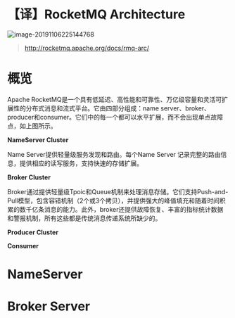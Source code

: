#  【译】RocketMQ Architecture

![image-20191106225144768](https://tva1.sinaimg.cn/large/006y8mN6ly1g8opidy0q5j30kx08vdgz.jpg)

> http://rocketmq.apache.org/docs/rmq-arc/

# 概览

Apache RocketMQ是一个具有低延迟、高性能和可靠性、万亿级容量和灵活可扩展性的分布式消息和流式平台。它由四部分组成：name server、broker、producer和consumer。它们中的每一个都可以水平扩展，而不会出现单点故障点，如上图所示。

**NameServer Cluster**

Name Server提供轻量级服务发现和路由。每个Name Server 记录完整的路由信息，提供相应的读写服务，支持快速的存储扩展。

**Broker Cluster**

Broker通过提供轻量级Tpoic和Queue机制来处理消息存储。它们支持Push-and-Pull模型，包含容错机制（2个或3个拷贝），并提供强大的峰值填充和随着时间积累的数千亿条消息的能力。此外，broker还提供故障恢复、丰富的指标统计数据和警报机制，所有这些都是传统消息传递系统所缺少的。

**Producer Cluster**



**Consumer**



# NameServer



# Broker Server
